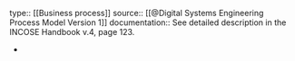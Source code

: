 type:: [[Business process]]
source:: [[@Digital Systems Engineering Process Model Version 1]]
documentation:: See detailed description in the INCOSE Handbook v.4, page 123.

-